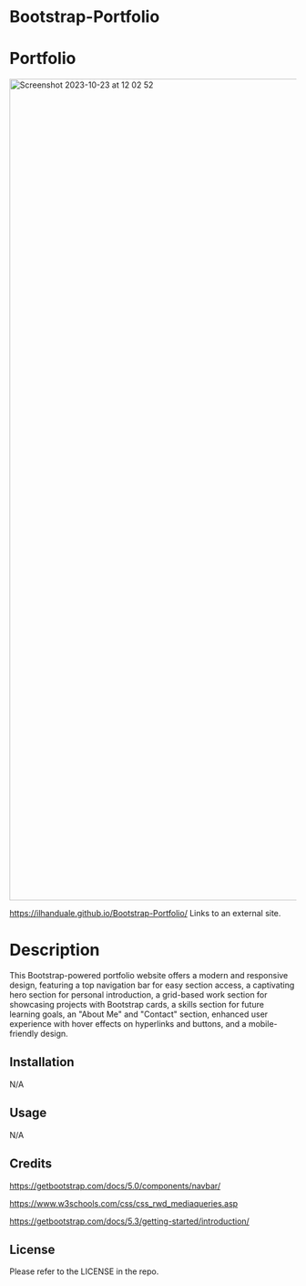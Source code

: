 # Bootstrap-Portfolio

# Portfolio
<img width="1440" alt="Screenshot 2023-10-23 at 12 02 52" src="https://github.com/IlhanDuale/Bootstrap-Portfolio/assets/88343208/ec8af829-4587-4c16-931f-cfaac93e187e">

 https://ilhanduale.github.io/Bootstrap-Portfolio/ Links to an external site.

# Description
This Bootstrap-powered portfolio website offers a modern and responsive design, featuring a top navigation bar for easy section access, a captivating hero section for personal introduction, a grid-based work section for showcasing projects with Bootstrap cards, a skills section for future learning goals, an "About Me" and "Contact" section, enhanced user experience with hover effects on hyperlinks and buttons, and a mobile-friendly design. 

## Installation

N/A

## Usage

N/A

## Credits
https://getbootstrap.com/docs/5.0/components/navbar/

https://www.w3schools.com/css/css_rwd_mediaqueries.asp

https://getbootstrap.com/docs/5.3/getting-started/introduction/

## License

Please refer to the LICENSE in the repo.
